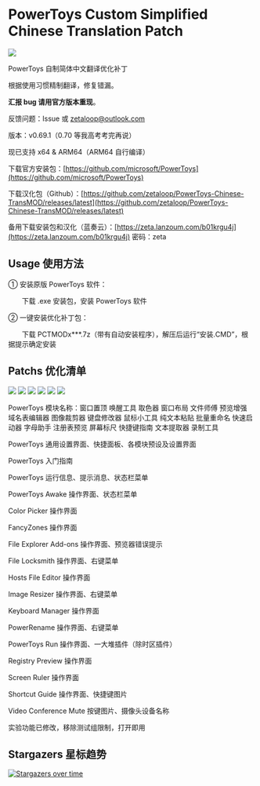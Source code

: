 # PowerToys Custom Simplified Chinese Translation Patch

<img src="https://cdn.staticaly.com/gh/zetaloop/PowerToys-Chinese-TransMOD/master/to.pic/PCTMODx10.topic.png"/>

PowerToys 自制简体中文翻译优化补丁

根据使用习惯精制翻译，修复错漏。

**汇报 bug 请用官方版本重现**。

反馈问题：Issue 或 zetaloop@outlook.com

版本：v0.69.1（0.70 等我高考考完再说）

现已支持 x64 & ARM64（ARM64 自行编译）

下载官方安装包：[https://github.com/microsoft/PowerToys](https://github.com/microsoft/PowerToys)

下载汉化包（Github）：[https://github.com/zetaloop/PowerToys-Chinese-TransMOD/releases/latest](https://github.com/zetaloop/PowerToys-Chinese-TransMOD/releases/latest)

备用下载安装包和汉化（蓝奏云）：[https://zeta.lanzoum.com/b01krgu4j](https://zeta.lanzoum.com/b01krgu4j) 密码：zeta

## Usage 使用方法

① 安装原版 PowerToys 软件：

　　下载 .exe 安装包，安装 PowerToys 软件

② 一键安装优化补丁包：

　　下载 PCTMODx***.7z（带有自动安装程序），解压后运行“安装.CMD”，根据提示确定安装

## Patchs 优化清单

<img src="https://cdn.staticaly.com/gh/zetaloop/PowerToys-Chinese-TransMOD/master/to.pic/000.png"/>
<img src="https://cdn.staticaly.com/gh/zetaloop/PowerToys-Chinese-TransMOD/master/to.pic/001.png"/>
<img src="https://cdn.staticaly.com/gh/zetaloop/PowerToys-Chinese-TransMOD/master/to.pic/002.png"/>
<img src="https://cdn.staticaly.com/gh/zetaloop/PowerToys-Chinese-TransMOD/master/to.pic/003.png"/>
<img src="https://cdn.staticaly.com/gh/zetaloop/PowerToys-Chinese-TransMOD/master/to.pic/004.png"/>
<img src="https://cdn.staticaly.com/gh/zetaloop/PowerToys-Chinese-TransMOD/master/to.pic/005.png"/>

PowerToys 模块名称：窗口置顶 唤醒工具 取色器 窗口布局 文件师傅 预览增强 域名表编辑器 图像裁剪器 键盘修改器 鼠标小工具 纯文本粘贴 批量重命名 快速启动器 字母助手 注册表预览 屏幕标尺 快捷键指南 文本提取器 录制工具

PowerToys 通用设置界面、快捷面板、各模块预设及设置界面

PowerToys 入门指南

PowerToys 运行信息、提示消息、状态栏菜单

PowerToys Awake 操作界面、状态栏菜单

Color Picker 操作界面

FancyZones 操作界面

File Explorer Add-ons 操作界面、预览器错误提示

File Locksmith 操作界面、右键菜单

Hosts File Editor 操作界面

Image Resizer 操作界面、右键菜单

Keyboard Manager 操作界面

PowerRename 操作界面、右键菜单

PowerToys Run 操作界面、一大堆插件（除时区插件）

Registry Preview 操作界面

Screen Ruler 操作界面

Shortcut Guide 操作界面、快捷键图片

Video Conference Mute 按键图片、摄像头设备名称

实验功能已修改，移除测试组限制，打开即用

## Stargazers 星标趋势

[![Stargazers over time](https://starchart.cc/zetaloop/PowerToys-Chinese-TransMOD.svg)](https://starchart.cc/zetaloop/PowerToys-Chinese-TransMOD)
